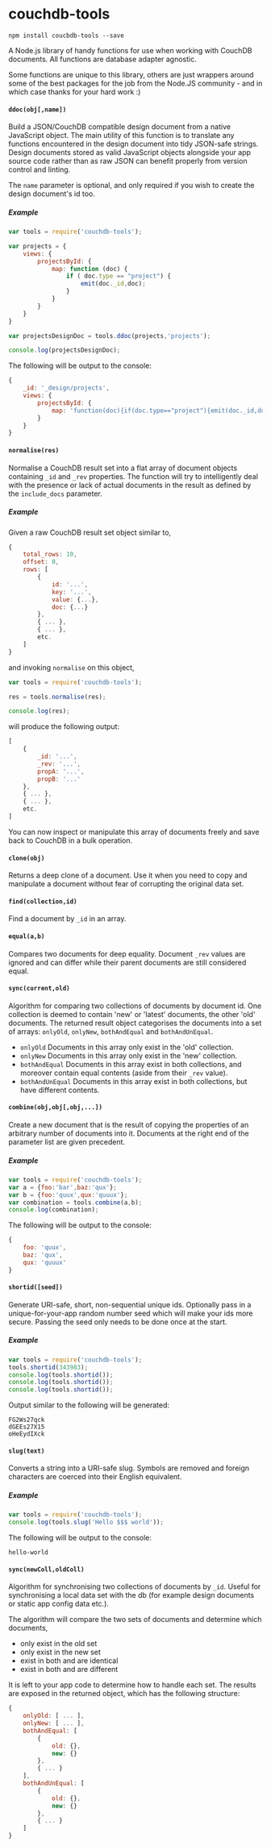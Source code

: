 # couchdb-tools

`npm install coucbdb-tools --save`

A Node.js library of handy functions for use when working with CouchDB documents. All functions are database adapter agnostic.

Some functions are unique to this library, others are just wrappers around some of the best packages for the job from the Node.JS community - and in which case thanks for your hard work :)

#### `ddoc(obj[,name])`

Build a JSON/CouchDB compatible design document from a native JavaScript object. The main utility of this function is to translate any functions encountered in the design document into tidy JSON-safe strings. Design documents stored as valid JavaScript objects alongside your app source code rather than as raw JSON can benefit properly from version control and linting.

The `name` parameter is optional, and only required if you wish to create the design document's id too.

##### Example

```javascript
var tools = require('couchdb-tools');

var projects = {
    views: {
        projectsById: {
            map: function (doc) {
                if ( doc.type == "project") {
                    emit(doc._id,doc);
                }
            }
        }
    }
}

var projectsDesignDoc = tools.ddoc(projects,'projects');

console.log(projectsDesignDoc);
```

The following will be output to the console:

```javascript
{
    _id: '_design/projects',
    views: {
        projectsById: {
            map: 'function(doc){if(doc.type=="project"){emit(doc._id,doc)}}'
        }
    }
}

```

#### `normalise(res)`

Normalise a CouchDB result set into a flat array of document objects containing `_id` and `_rev` properties. The function will try to intelligently deal with the presence or lack of actual documents in the result as defined by the `include_docs` parameter.

##### Example

Given a raw CouchDB result set object similar to,

```javascript
{
    total_rows: 10,
    offset: 0,
    rows: [
        {
            id: '...',
            key: '...',
            value: {...},
            doc: {...}
        },
        { ... },
        { ... },
        etc.
    ]
}
```

and invoking `normalise` on this object,

```javascript
var tools = require('couchdb-tools');

res = tools.normalise(res);

console.log(res);
```

will produce the following output:

```javascript
[
    {
        _id: '...',
        _rev: '...',
        propA: '...',
        propB: '...'
    },
    { ... },
    { ... },
    etc.
]
```

You can now inspect or manipulate this array of documents freely and save back to CouchDB in a bulk operation.

#### `clone(obj)`

Returns a deep clone of a document. Use it when you need to copy and manipulate a document without fear of corrupting the original data set.

#### `find(collection,id)`

Find a document by `_id` in an array.

#### `equal(a,b)`

Compares two documents for deep equality. Document `_rev` values are ignored and can differ while their parent documents are still considered equal.

#### `sync(current,old)`

Algorithm for comparing two collections of documents by document id. One collection is deemed to contain 'new' or 'latest' documents, the other 'old' documents. The returned result object categorises the documents into a set of arrays: `onlyOld`, `onlyNew`, `bothAndEqual` and `bothAndUnEqual`.

- `onlyOld` Documents in this array only exist in the 'old' collection.
- `onlyNew` Documents in this array only exist in the 'new' collection.
- `bothAndEqual` Documents in this array exist in both collections, and moreover contain equal contents (aside from their `_rev` value).
- `bothAndUnEqual` Documents in this array exist in both collections, but have different contents.

#### `combine(obj,obj[,obj,...])`

Create a new document that is the result of copying the properties of an arbitrary number of documents into it. Documents at the right end of the parameter list are given precedent.

##### Example

```javascript
var tools = require('couchdb-tools');
var a = {foo:'bar',baz:'qux'};
var b = {foo:'quux',qux:'quuux'};
var combination = tools.combine(a,b);
console.log(combination);
```

The following will be output to the console:

```javascript
{
    foo: 'quux',
    baz: 'qux',
    qux: 'quuux'
}
```

#### `shortid([seed])`

Generate URI-safe, short, non-sequential unique ids. Optionally pass in a unique-for-your-app random number seed which will make your ids more secure. Passing the seed only needs to be done once at the start.

##### Example

```javascript
var tools = require('couchdb-tools');
tools.shortid(343983);
console.log(tools.shortid());
console.log(tools.shortid());
console.log(tools.shortid());
```

Output similar to the following will be generated:

```
FG2Ws27qck
dGEEs27X15
oHeEydIXck
```

#### `slug(text)`

Converts a string into a URI-safe slug. Symbols are removed and foreign characters are coerced into their English equivalent.

##### Example

```javascript
var tools = require('couchdb-tools');
console.log(tools.slug('Hello $$$ world'));
```

The following will be output to the console:

```
hello-world
```

#### `sync(newColl,oldColl)`

Algorithm for synchronising two collections of documents by `_id`. Useful for synchronising a local data set with the db (for example design documents or static app config data etc.).

The algorithm will compare the two sets of documents and determine which documents,

- only exist in the old set
- only exist in the new set
- exist in both and are identical
- exist in both and are different

It is left to your app code to determine how to handle each set. The results are exposed in the returned object, which has the following structure:

```javascript
{
    onlyOld: [ ... ],
    onlyNew: [ ... ],
    bothAndEqual: [
        {
            old: {},
            new: {}
        },
        { ... }
    ],
    bothAndUnEqual: [
        {
            old: {},
            new: {}
        },
        { ... }
    ]
}
```
